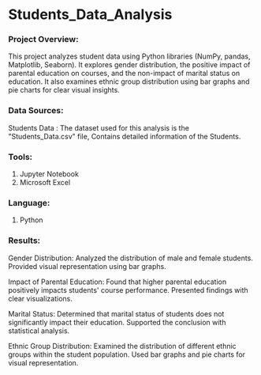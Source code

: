 # Students_Data_Analysis

### Project Overview:
This project analyzes student data using Python libraries (NumPy, pandas, Matplotlib, Seaborn). It explores gender distribution, the positive impact of parental education on courses, and the non-impact of marital status on education. It also examines ethnic group distribution using bar graphs and pie charts for clear visual insights.

### Data Sources:

Students Data : The dataset used for this analysis is the "Students_Data.csv" file, Contains detailed information of the Students.

### Tools:
1. Jupyter Notebook
2. Microsoft Excel

### Language:
1. Python

### Results:
Gender Distribution:
Analyzed the distribution of male and female students.
Provided visual representation using bar graphs.

Impact of Parental Education:
Found that higher parental education positively impacts students' course performance.
Presented findings with clear visualizations.

Marital Status:
Determined that marital status of students does not significantly impact their education.
Supported the conclusion with statistical analysis.

Ethnic Group Distribution:
Examined the distribution of different ethnic groups within the student population.
Used bar graphs and pie charts for visual representation.
